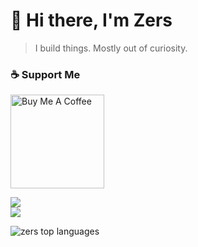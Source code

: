 # 👋 Hi there, I'm Zers  
> I build things. Mostly out of curiosity.  

### ☕ Support Me
<a href="https://www.buymeacoffee.com/zers" target="_blank">
  <img src="https://cdn.buymeacoffee.com/buttons/v2/default-yellow.png" width="150" alt="Buy Me A Coffee"/>
</a>

<img src="https://skillicons.dev/icons?i=html,css,js,ts,react,nextjs,redux,tailwind,nodejs" /><br/>
<img src="https://skillicons.dev/icons?i=php,python,mongodb,mysql,docker,linux,bash,git,photoshop" />

<img src="https://github-readme-stats.vercel.app/api/top-langs/?username=zersjs&layout=compact&theme=dracula" alt="zers top languages" />
